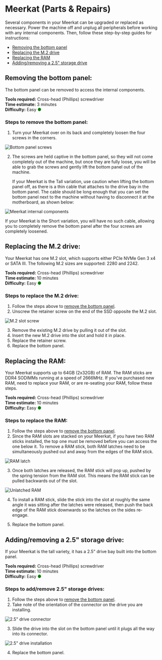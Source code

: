 # Meerkat (Parts & Repairs)

Several components in your Meerkat can be upgraded or replaced as necessary. Power the machine off and unplug all peripherals before working with any internal components. Then, follow these step-by-step guides for instructions:

- [Removing the bottom panel](#removing-the-bottom-panel)
- [Replacing the M.2 drive](#replacing-the-m2-drive)
- [Replacing the RAM](#replacing-the-ram)
- [Adding/removing a 2.5" storage drive](#addingremoving-a-25-storage-drive)

## Removing the bottom panel:

The bottom panel can be removed to access the internal components.

**Tools required:** Cross-head (Phillips) screwdriver  
**Time estimate:** 3 minutes  
**Difficulty:** Easy <span style="color:green;">●</span>  

### Steps to remove the bottom panel:

1. Turn your Meerkat over on its back and completely loosen the four screws in the corners.

![Bottom panel screws](./img/meer5-bottom-screws.png)

2. The screws are held captive in the bottom panel, so they will not come completely out of the machine, but once they are fully loose, you will be able to grab the screws and gently lift the bottom panel out of the machine. 

   If your Meerkat is the Tall variation, use caution when lifting the bottom panel off, as there is a thin cable that attaches to the drive bay in the bottom panel. The cable should be long enough that you can set the bottom panel next to the machine without having to disconnect it at the motherboard, as shown below: 
   
![Meerkat internal components](./img/meer5-components.png)

   If your Meerkat is the Short variation, you will have no such cable, allowing you to completely remove the bottom panel after the four screws are completely loosened.

## Replacing the M.2 drive:

Your Meerkat has one M.2 slot, which supports either PCIe NVMe Gen 3 x4 or SATA III. The following M.2 sizes are supported: 2280 and 2242.

**Tools required:** Cross-head (Phillips) screwdriver  
**Time estimate:** 10 minutes  
**Difficulty:** Easy <span style="color:green;">●</span>  

### Steps to replace the M.2 drive:

1. Follow the steps above to [remove the bottom panel](#removing-the-bottom-panel).
2. Unscrew the retainer screw on the end of the SSD opposite the M.2 slot.

![M.2 slot screw](./img/m2-screw.jpg)

3. Remove the existing M.2 drive by pulling it out of the slot.
4. Insert the new M.2 drive into the slot and hold it in place.
5. Replace the retainer screw.
6. Replace the bottom panel.

## Replacing the RAM:

Your Meerkat supports up to 64GB (2x32GB) of RAM. The RAM sticks are DDR4 SODIMMs running at a speed of 2666MHz. If you've purchased new RAM, need to replace your RAM, or are re-seating your RAM, follow these steps.

**Tools required:** Cross-head (Phillips) screwdriver  
**Time estimate:** 10 minutes  
**Difficulty:** Easy <span style="color:green;">●</span>  

### Steps to replace the RAM:

1. Follow the steps above to [remove the bottom panel](#removing-the-bottom-panel).
2. Since the RAM slots are stacked on your Meerkat, if you have two RAM sticks installed, the top one must be removed before you can access the one below it. To remove a RAM stick, both RAM latches need to be simultaneously pushed out and away from the edges of the RAM stick.

![RAM latch](./img/ram-latch.jpg)

3. Once both latches are released, the RAM stick will pop up, pushed by the spring tension from the RAM slot. This means the RAM stick can be pulled backwards out of the slot.

![Unlatched RAM](./img/unlatched-ram.jpg)

4. To install a RAM stick, slide the stick into the slot at roughly the same angle it was sitting after the latches were released, then push the back edge of the RAM stick downwards so the latches on the sides re-engage.

5. Replace the bottom panel.

## Adding/removing a 2.5" storage drive:

If your Meerkat is the tall variety, it has a 2.5" drive bay built into the bottom panel.

**Tools required:** Cross-head (Phillips) screwdriver  
**Time estimate:** 10 minutes  
**Difficulty:** Easy <span style="color:green;">●</span>  

### Steps to add/remove 2.5" storage drives:

1. Follow the steps above to [remove the bottom panel](#removing-the-bottom-panel).
2. Take note of the orientation of the connector on the drive you are installing. 

![2.5" drive connector](./img/drive-connector.jpg)

3. Slide the drive into the slot on the bottom panel until it plugs all the way into its connector.

![2.5" drive installation](./img/drive-insertion.jpg)

4. Replace the bottom panel.
